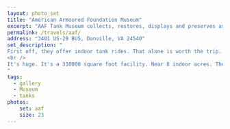 ```yaml
---
layout: photo_set
title: "American Armoured Foundation Museum"
excerpt: "AAF Tank Museum collects, restores, displays and preserves as many Tank and Cavalry artifacts as is possible"
permalink: /travels/aaf/
address: "3401 US-29 BUS, Danville, VA 24540"
set_description: "
First off, they offer indoor tank rides. That alone is worth the trip. It has to be scheduled in advance. If you're not feeling that adventure, you can schedule to climb all over a couple tanks.<br />
<br />
It's huge. It's a 330000 square foot facility. Near 8 indoor acres. There is no heating or cooling, plan accordingly. Thankfully there are benches. There are 120 tanks and artillery pieces, 150 heavy infantry weapons, 65 types of small arms, hundreds of uniform examples. Also thousands of hats, which I'm not exactly sure why. Regardless, their museum has more armored vehicles than most countries.
"
tags:
  - gallery
  - Museum
  - tanks
photos:
    set: aaf
    size: 23
---
```

